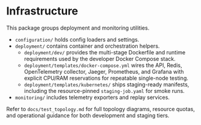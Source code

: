 # Infrastructure

This package groups deployment and monitoring utilities.

- `configuration/` holds config loaders and settings.
- `deployment/` contains container and orchestration helpers.
  - `deployment/dev/` provides the multi-stage Dockerfile and runtime
    requirements used by the developer Docker Compose stack.
  - `deployment/templates/docker-compose.yml` wires the API, Redis,
    OpenTelemetry collector, Jaeger, Prometheus, and Grafana with explicit
    CPU/RAM reservations for repeatable single-node testing.
  - `deployment/templates/kubernetes/` ships staging-ready manifests,
    including the resource-pinned `staging-job.yaml` for smoke runs.
- `monitoring/` includes telemetry exporters and replay services.

Refer to `docs/test_topology.md` for full topology diagrams, resource
quotas, and operational guidance for both development and staging tiers.